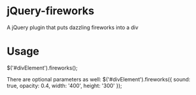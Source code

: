 # jQuery-fireworks
A jQuery plugin that puts dazzling fireworks into a div

# Usage
$('#divElement').fireworks();

There are optional parameters as well:
$('#divElement').fireworks({
    sound: true,
    opacity: 0.4,
    width: '400',
    height: '300'
});

